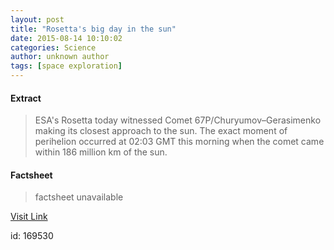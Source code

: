```yaml
---
layout: post
title: "Rosetta's big day in the sun"
date: 2015-08-14 10:10:02
categories: Science
author: unknown author
tags: [space exploration]
---
```



#### Extract
>ESA's Rosetta today witnessed Comet 67P/Churyumov–Gerasimenko making its closest approach to the sun. The exact moment of perihelion occurred at 02:03 GMT this morning when the comet came within 186 million km of the sun.

#### Factsheet
>factsheet unavailable

[Visit Link](http://phys.org/news/2015-08-rosetta-big-day-sun.html)

id:  169530
